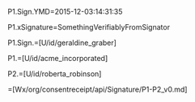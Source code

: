 P1.Sign.YMD=2015-12-03:14:31:35 

P1.xSignature=SomethingVerifiablyFromSignator

P1.Sign.=[U/id/geraldine_graber]

P1.=[U/id/acme_incorporated]

P2.=[U/id/roberta_robinson]

=[Wx/org/consentreceipt/api/Signature/P1-P2_v0.md]
